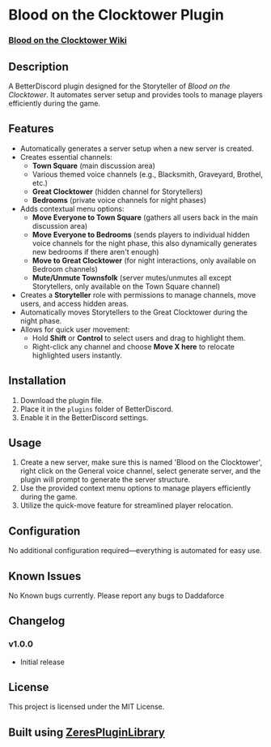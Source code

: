 # Blood on the Clocktower Plugin
### [Blood on the Clocktower Wiki](https://wiki.bloodontheclocktower.com/Main_Page)

## Description
A BetterDiscord plugin designed for the Storyteller of *Blood on the Clocktower*. It automates server setup and provides tools to manage players efficiently during the game.

## Features
- Automatically generates a server setup when a new server is created.
- Creates essential channels:
  - **Town Square** (main discussion area)
  - Various themed voice channels (e.g., Blacksmith, Graveyard, Brothel, etc.)
  - **Great Clocktower** (hidden channel for Storytellers)
  - **Bedrooms** (private voice channels for night phases)
- Adds contextual menu options:
  - **Move Everyone to Town Square** (gathers all users back in the main discussion area)
  - **Move Everyone to Bedrooms** (sends players to individual hidden voice channels for the night phase, this also dynamically generates new bedrooms if there aren't enough)
  - **Move to Great Clocktower** (for night interactions, only available on Bedroom channels)
  - **Mute/Unmute Townsfolk** (server mutes/unmutes all except Storytellers, only available on the Town Square channel)
- Creates a **Storyteller** role with permissions to manage channels, move users, and access hidden areas.
- Automatically moves Storytellers to the Great Clocktower during the night phase.
- Allows for quick user movement:
  - Hold **Shift** or **Control** to select users and drag to highlight them.
  - Right-click any channel and choose **Move X here** to relocate highlighted users instantly.

## Installation
1. Download the plugin file.
2. Place it in the `plugins` folder of BetterDiscord.
3. Enable it in the BetterDiscord settings.

## Usage
1. Create a new server, make sure this is named 'Blood on the Clocktower', right click on the General voice channel, select generate server, and the plugin will prompt to generate the server structure.
2. Use the provided context menu options to manage players efficiently during the game.
3. Utilize the quick-move feature for streamlined player relocation.

## Configuration
No additional configuration required—everything is automated for easy use.

## Known Issues
No Known bugs currently. Please report any bugs to Daddaforce

## Changelog
### v1.0.0
- Initial release

## License
This project is licensed under the MIT License.

## Built using [ZeresPluginLibrary](https://betterdiscord.app/plugin/ZeresPluginLibrary)